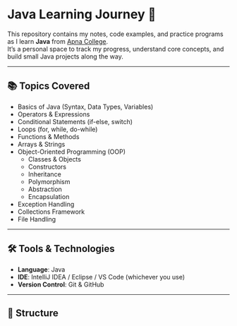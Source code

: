 # Java Learning Journey 🚀

This repository contains my notes, code examples, and practice programs as I learn **Java** from [Apna College](https://www.youtube.com/@ApnaCollegeOfficial).  
It’s a personal space to track my progress, understand core concepts, and build small Java projects along the way.  

---

## 📚 Topics Covered
- Basics of Java (Syntax, Data Types, Variables)
- Operators & Expressions
- Conditional Statements (if-else, switch)
- Loops (for, while, do-while)
- Functions & Methods
- Arrays & Strings
- Object-Oriented Programming (OOP)
  - Classes & Objects
  - Constructors
  - Inheritance
  - Polymorphism
  - Abstraction
  - Encapsulation
- Exception Handling
- Collections Framework
- File Handling

---

## 🛠 Tools & Technologies
- **Language**: Java
- **IDE**: IntelliJ IDEA / Eclipse / VS Code (whichever you use)
- **Version Control**: Git & GitHub

---

## 📂 Structure
